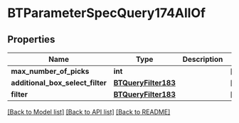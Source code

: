# BTParameterSpecQuery174AllOf

## Properties
Name | Type | Description | Notes
------------ | ------------- | ------------- | -------------
**max_number_of_picks** | **int** |  | [optional] 
**additional_box_select_filter** | [**BTQueryFilter183**](BTQueryFilter183.md) |  | [optional] 
**filter** | [**BTQueryFilter183**](BTQueryFilter183.md) |  | [optional] 

[[Back to Model list]](../README.md#documentation-for-models) [[Back to API list]](../README.md#documentation-for-api-endpoints) [[Back to README]](../README.md)


